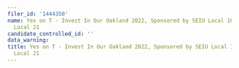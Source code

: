 ```yaml
---
filer_id: '1444350'
name: Yes on T - Invest In Our Oakland 2022, Sponsored by SEIU Local 1021 and IFPTE
  Local 21
candidate_controlled_id: ''
data_warning:
title: Yes on T - Invest In Our Oakland 2022, Sponsored by SEIU Local 1021 and IFPTE
  Local 21
---
```

